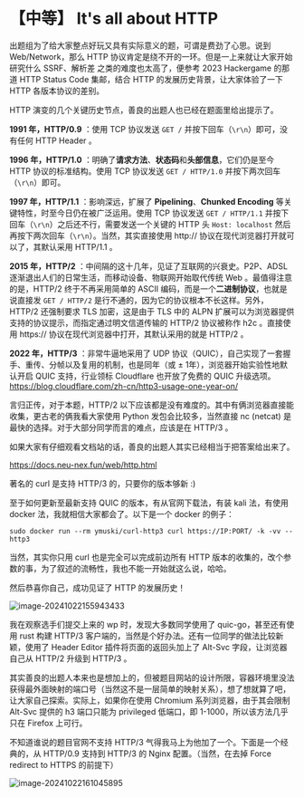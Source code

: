 # 【中等】 It's all about HTTP

出题组为了给大家整点好玩又具有实际意义的题，可谓是费劲了心思。说到 Web/Network，那么 HTTP 协议肯定是绕不开的一环。但是一上来就让大家开始研究什么 SSRF、解析差 之类的难度也太高了，便参考 2023 Hackergame 的那道 HTTP Status Code 集邮，结合 HTTP 的发展历史背景，让大家体验了一下 HTTP 各版本协议的差别。

HTTP 演变的几个关键历史节点，善良的出题人也已经在题面里给出提示了。

**1991 年，HTTP/0.9** ：使用 TCP 协议发送  ```GET /```  并按下回车（```\r\n```）即可，没有任何 HTTP Header 。

**1996 年，HTTP/1.0** ：明确了**请求方法**、**状态码**和**头部信息**，它们仍是至今 HTTP 协议的标准结构。使用 TCP 协议发送 ```GET / HTTP/1.0``` 并按下两次回车（```\r\n```）即可。

**1997 年，HTTP/1.1** ：影响深远，扩展了 **Pipelining**、**Chunked Encoding** 等关键特性，时至今日仍在被广泛运用。使用 TCP 协议发送 ```GET / HTTP/1.1``` 并按下回车（```\r\n```）之后还不行，需要发送一个关键的 HTTP 头 ```Host: localhost``` 然后再按下两次回车（```\r\n```）。当然，其实直接使用 http:// 协议在现代浏览器打开就可以了，其默认采用 HTTP/1.1 。

**2015 年，HTTP/2** ：中间隔的这十几年，见证了互联网的兴衰史。P2P、ADSL 逐渐退出人们的日常生活，而移动设备、物联网开始取代传统 Web 。最值得注意的是，HTTP/2 终于不再采用简单的 ASCII 编码，而是一个**二进制协议**，也就是说直接发 ```GET / HTTP/2``` 是行不通的，因为它的协议根本不长这样。另外，HTTP/2 还强制要求 TLS 加密，这是由于 TLS 中的 ALPN 扩展可以为浏览器提供支持的协议提示，而指定通过明文信道传输的 HTTP/2 协议被称作 h2c 。直接使用 https:// 协议在现代浏览器中打开，其默认采用的就是 HTTP/2 。

**2022 年，HTTP/3** ：非常牛逼地采用了 UDP 协议（QUIC），自己实现了一套握手、重传、分帧以及复用的机制，也是同年（或 ± 1年），浏览器开始实验性地默认开启 QUIC 支持，行业领标 Cloudflare 也开放了免费的 QUIC 升级选项。https://blog.cloudflare.com/zh-cn/http3-usage-one-year-on/

言归正传，对于本题，HTTP/2 以下应该都是没有难度的。其中有俩浏览器直接能收集，更古老的俩我看大家使用 Python 发包会比较多，当然直接 nc (netcat) 是最快的选择。对于大部分同学而言的难点，应该是在 HTTP/3 。

如果大家有仔细观看文档站的话，善良的出题人其实已经相当于把答案给出来了。

https://docs.neu-nex.fun/web/http.html

著名的 curl 是支持 HTTP/3 的，只要你的版本够新 :)

至于如何更新至最新支持 QUIC 的版本，有从官网下载法，有装 kali 法，有使用 docker 法，我就相信大家都会了。以下是一个 docker 的例子：

```sudo docker run --rm ymuski/curl-http3 curl https://IP:PORT/ -k -vv --http3```

当然，其实你只用 curl 也是完全可以完成前边所有 HTTP 版本的收集的，改个参数的事，为了叙述的流畅性，我也不能一开始就这么说，哈哈。

然后恭喜你自己，成功见证了 HTTP 的发展历史！

![image-20241022155943433](images/103-1.png)

我在观察选手们提交上来的 wp 时，发现大多数同学使用了 quic-go，甚至还有使用 rust 构建 HTTP/3 客户端的，当然是个好办法。还有一位同学的做法比较新颖，使用了 Header Editor 插件将页面的返回头加上了 Alt-Svc 字段，让浏览器自己从 HTTP/2 升级到 HTTP/3 。

其实善良的出题人本来也是想加上的，但被题目网站的设计所限，容器环境里没法获得最外面映射的端口号（当然这不是一层简单的映射关系），想了想就算了吧，让大家自己探索。实际上，如果你在使用 Chromium 系列浏览器，由于其会限制 Alt-Svc 提供的 h3 端口只能为 privileged 低端口，即 1-1000，所以该方法几乎只在 Firefox 上可行。

不知道谁说的题目官网不支持 HTTP/3 气得我马上为他加了一个。下面是一个经典的，从 HTTP/0.9 支持到 HTTP/3 的 Nginx 配置。（当然，在去掉 Force redirect to HTTPS 的前提下）

![image-20241022161045895](images/103-2.png)





